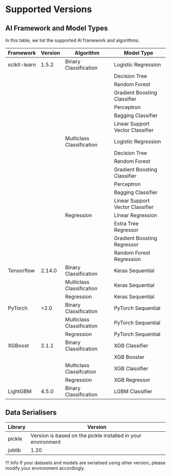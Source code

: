 # Supported Versions

## AI Framework and Model Types

In this table, we list the supported AI framework and algorithms. 

| Framework   | Version  | Algorithm    | Model Type |
| ----- |----|----|-----|
|    scikit-learn  | 1.5.2   | Binary Classification | Logistic Regression |
| || | Decision Tree |
| || | Random Forest |
| || | Gradient Boosting Classifier |
| || | Perceptron |
| || | Bagging Classifier |
| || | Linear Support Vector Classifier |
| || Multiclass Classification | Logistic Regression |
| || | Decision Tree |
| || | Random Forest |
| || | Gradient Boosting Classifier |
| || | Perceptron |
| || | Bagging Classifier |
| || | Linear Support Vector Classifier |
| || Regression| Linear Regression |
| || | Extra Tree Regressor |
| || | Gradient Boosting Regressor |
| || | Random Forest Regression |
|  Tensorflow     | 2.14.0 | Binary Classification | Keras Sequential |
| || Multiclass Classification | Keras Sequential  |
| || Regression| Keras Sequential  |
|  PyTorch     | >2.0 | Binary Classification | PyTorch Sequential |
| || Multiclass Classification | PyTorch Sequential  |
| || Regression| PyTorch Sequential  |
|  XGBoost     |2.1.1| Binary Classification | XGB Classifier|
| || | XGB Booster |
| || Multiclass Classifcation | XGB Classifier |
| || Regression | XGB Regressor |
|  LightGBM     |4.5.0| Binary Classification | LGBM Classifier|

## Data Serialisers

| Library   | Version  | 
| ----- |----|
|  pickle  | Version is based on the pickle installed in your environment   | 
|  joblib  | 1.20   | 

!!! Info
        If your datasets and models are serialised using other version, please modify your environment accordingly.